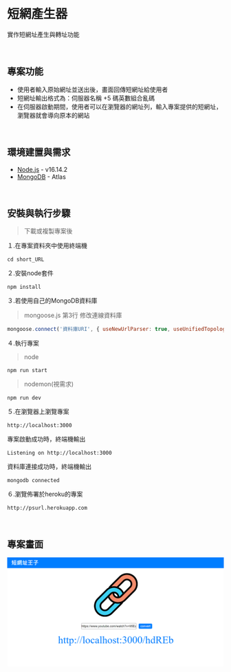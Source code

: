 # **短網產生器**

實作短網址產生與轉址功能

&nbsp;
## **專案功能**

* 使用者輸入原始網址並送出後，畫面回傳短網址給使用者
* 短網址輸出格式為：伺服器名稱 +5 碼英數組合亂碼
* 在伺服器啟動期間，使用者可以在瀏覽器的網址列，輸入專案提供的短網址，瀏覽器就會導向原本的網站

&nbsp;
## **環境建置與需求**

* [Node.js](https://nodejs.org/en/) - v16.14.2
* [MongoDB](https://www.mongodb.com/zh-cn/cloud/atlas/efficiency) - Atlas


&nbsp;
## **安裝與執行步驟**

> 下載或複製專案後

１.在專案資料夾中使用終端機

```properties
cd short_URL
```

２.安裝node套件

```properties
npm install
```

３.若使用自己的MongoDB資料庫
> mongoose.js 第3行 修改連線資料庫
```js
mongoose.connect('資料庫URI', { useNewUrlParser: true, useUnifiedTopology: true })
```

４.執行專案
> node
```properties
npm run start
```

> nodemon(視需求)

```properties
npm run dev
```

５.在瀏覽器上瀏覽專案

```
http://localhost:3000
```

專案啟動成功時，終端機輸出
```
Listening on http://localhost:3000
```
資料庫連接成功時，終端機輸出
```
mongodb connected
```

６.瀏覽佈署於heroku的專案
```
http://psurl.herokuapp.com
```

&nbsp;
## **專案畫面**

![專案畫面](./public/img/short_url.png)
